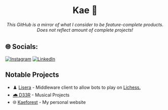 <h1 align="center"> Kae 🤍 </h1>
<h6 align="center"> This GitHub is a mirror of what I consider to be feature-complete products. Does not reflect amount of complete projects! </h6>

## 🌐 Socials:
[![Instagram](https://img.shields.io/badge/Instagram-%23E4405F.svg?logo=Instagram&logoColor=white)](https://instagram.com/xhaart00) [![LinkedIn](https://img.shields.io/badge/LinkedIn-%230077B5.svg?logo=linkedin&logoColor=white)](https://linkedin.com/in/cass-bowen)

<h2 align="left">Notable Projects</h2>
<p><ul>
   <li>♟️ <a href="https://gitlab.com/kaelta/lisera">Lisera</a> - Middleware client to allow bots to play on <a href="lichess.org">Lichess.</li>
  <li>🌧️ <a href="https://d33r.bandcamp.com">D33R</a> - Musical Projects</li>
  <li>🌐 <a href="https://www.kae.si">Kaeforest</a> - My personal website</li>
</ul></p>
